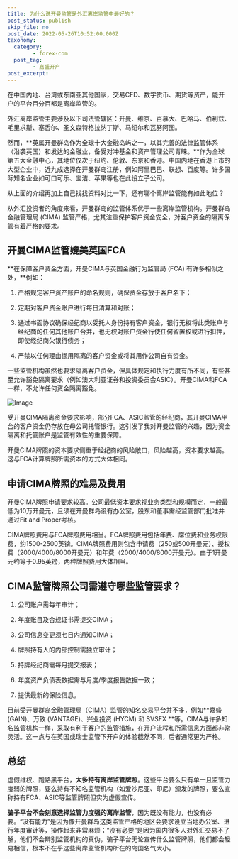 ```yaml
---
title: 为什么说开曼监管是外汇离岸监管中最好的？
post_status: publish
skip_file: no
post_date: 2022-05-26T10:52:00.000Z
taxonomy:
  category:
        - forex-com
  post_tag:
        - 嘉盛开户
post_excerpt: 
---
```

在中国内地、台湾或东南亚其他国家，交易CFD、数字货币、期货等资产，能开户的平台百分百都是离岸监管的。

外汇离岸监管主要涉及以下司法管辖区：开曼、维京、百慕大、巴哈马、伯利兹、毛里求斯、塞舌尔、圣文森特格拉纳丁斯、马绍尔和瓦努阿图。

然而，**英属开曼群岛作为全球十大金融岛屿之一，以其完善的法律监管体系（沿袭英国）和发达的金融业，备受对冲基金和资产管理公司青睐。**作为全球第五大金融中心，其地位仅次于纽约、伦敦、东京和香港。中国内地在香港上市的大型企业中，近九成选择在开曼群岛注册，例如阿里巴巴、联想、百度等。许多国际知名企业如可口可乐、宝洁、苹果等也在此设立子公司。

从上面的介绍再加上自己找找资料对比一下，还有哪个离岸监管能有如此地位？

从外汇投资者的角度来看，开曼群岛的监管体系优于一些离岸监管机构。开曼群岛金融管理局 (CIMA) 监管严格，尤其注重保护客户资金安全，对客户资金的隔离保管有着严格的要求。

## 开曼CIMA监管媲美英国FCA

**在保障客户资金方面，开曼CIMA与英国金融行为监管局 (FCA) 有许多相似之处，**例如：

1. 严格规定客户资产账户的命名规则，确保资金存放于客户名下；

1. 定期对客户资金账户进行每日清算和对账；

1. 通过书面协议确保经纪商以受托人身份持有客户资金，银行无权将此类账户与经纪商的任何其他账户合并，也无权对账户资金行使任何留置权或进行扣押，即使经纪商欠银行债务；

1. 严禁以任何理由挪用隔离的客户资金或将其用作公司自有资金。

一些监管机构虽然也要求隔离客户资金，但具体规定和执行力度有所不同，有些甚至允许豁免隔离要求（例如澳大利亚证券和投资委员会ASIC）。开曼CIMA和FCA一样，不允许任何资金隔离豁免。

![Image](https://prod-files-secure.s3.us-west-2.amazonaws.com/39ed1227-6d7d-4570-be36-9ccd4a2c4241/bd849744-3fcb-4a37-8312-357962c8f065/image.png?X-Amz-Algorithm=AWS4-HMAC-SHA256&X-Amz-Content-Sha256=UNSIGNED-PAYLOAD&X-Amz-Credential=ASIAZI2LB466UMPGWNCM%2F20250406%2Fus-west-2%2Fs3%2Faws4_request&X-Amz-Date=20250406T041337Z&X-Amz-Expires=3600&X-Amz-Security-Token=IQoJb3JpZ2luX2VjEMT%2F%2F%2F%2F%2F%2F%2F%2F%2F%2FwEaCXVzLXdlc3QtMiJHMEUCIQC24QQh31lSkQYP907xSvUP%2FSzFZN4y78ai9Pvtx5wfUAIgPLq5N5xq09ZJl3QNks5EjFO8B7AuP96PqXg70mIWFw8q%2FwMIPRAAGgw2Mzc0MjMxODM4MDUiDBi6w8CFgEu5P4nOICrcA2fHDZIqoUnOPFY%2Fz4ZFXKVOBpFL%2BX1tc4M0gK7HXhRltLU5ybfRS2okY%2FbfYUvcpC6bjmMaxkWNWSy7C%2BLArJEUUFSpgDSMqWsPbjivnkJHICYuU%2FSUZ%2B0oYEEq8nzpCxNucTfd1nLX0lpyxHqyi3rDfJoZAwujxaTfFflKD%2F4Otz6%2FrehPQtz8arkhhNBrbAe2jYkacOVTrYoRF%2BF1y4dGDxB0im8XU6evW3hkYEsbsJNIh5KlMV3wo4NHNDSaDItQIJcpR0ZFSnMc3Y9FHgQ8ov5xtnkA%2B24CcZJPyBCTQgeM%2Bn5f%2BuPZmH7wH5Ja87jBH5IY0vx7KMDdJTEyHZp7WIkm6CfIJ8wFqlWV1lfB%2FsgxZWfaPv%2FoTyleySpAMve4HlPKfI4I%2Bmgr1b0bcd%2B0eSVpqyPnLPtvr1V5k5lRZ0uN9mFWffRSsEBz98GLDM6vZ%2B2Aychm0%2FAJKQNI8W3fwt8GUo4%2FT8pcdiRwKNEYBsIwscqk%2B7vZwa%2B2Y2%2FRS%2BJ6rLEyFCYov1eUmt%2FN7cteuX%2BwRTAmseuEx5qY%2Bc7inUwTUcGWEpsnjESPWegeXzjJ8REHUAKM4%2F8szusgcAsoxXqlfKceQJJhKm6t0BrW9wj8dz3FsjPfrTTIMOH9x78GOqUBk0zibCBeG1TmwK4KTeRER8tCXPMejJfSXRplX7rWMDB1P4iqyf%2BLQO2mT6voNbUO%2FzTeJZMpiFRbf%2Bd2SJ0q1LRqPTn45r3y9SAD1endkqHPMetGY6pZBvEaUMSfRtPAaFMMx50Gki9ozR%2BPRnnaST1MRPmnz%2FQjYRVxyPHQmqE53mYCyZ9EFvtWAR3qnXCQZC4eehOAoFM8nDHrd%2BEwPsFS5PXA&X-Amz-Signature=ae8fe55627689c8d384d1cc957d8c6f2d96c97bc6653c99f9e1c1aaef10ef086&X-Amz-SignedHeaders=host&x-id=GetObject)

受开曼CIMA隔离资金要求影响，部分FCA、ASIC监管的经纪商，其开曼CIMA平台的客户资金仍存放在母公司托管银行。这引发了我对开曼监管的兴趣，因为资金隔离和托管账户是监管有效性的重要保障。

开曼CIMA牌照的资本要求侧重于经纪商的风险敞口，风险越高，资本要求越高。这与FCA计算牌照所需资本的方式大体相同。

## **申请CIMA牌照的难易及费用**

开曼CIMA牌照申请要求较高。公司最低资本要求视业务类型和规模而定，一般最低为10万开曼元，且须在开曼群岛设有办公室，股东和董事需经监管部门批准并通过Fit and Proper考核。

CIMA牌照费用与FCA牌照费用相当。FCA牌照费用包括年费、席位费和业务权限费，约1500-2500英镑。CIMA牌照费用则包含申请费（250或500开曼元）、授权费（2000/4000/8000开曼元）和年费（2000/4000/8000开曼元）。由于1开曼元约等于0.95英镑，两种牌照费用大体相当。

## CIMA监管牌照公司需遵守哪些监管要求？

1. 公司账户需每年审计；

1. 年度账目及合规证书需提交CIMA；

1. 公司信息变更须七日内通知CIMA；

1. 牌照持有人的内部控制需独立审计；

1. 持牌经纪商需每月提交报表；

1. 年度资产负债表数据需与月度/季度报告数据一致；

1. 提供最新的保险信息。

目前受开曼群岛金融管理局（CIMA）监管的知名交易平台并不多，例如**嘉盛 (GAIN)、万致 (VANTAGE)、兴业投资 (HYCM) 和 SVSFX **等。CIMA与许多知名监管机构一样，采取有利于客户的监管措施，在开户流程和所需信息方面都非常灵活。这一点与在英国或瑞士监管下开户的体验截然不同，后者通常更为严格。

## 总结

虚假维权、跑路黑平台，**大多持有离岸监管牌照**。这些平台要么只有单一且监管力度弱的牌照，要么持有不知名监管机构（如爱沙尼亚、印尼）颁发的牌照，要么宣称持有FCA、ASIC等监管牌照但实为虚假宣传。

**骗子平台不会刻意选择监管力度强的离岸监管**，因为既没有能力，也没有必要。“没有能力”是因为像开曼群岛这类监管严格的地区会要求设立当地办公室、进行年度审计等，操作起来非常麻烦；“没有必要”是因为国内很多人对外汇交易不了解，他们不会辨别监管机构的真伪，骗子平台无论宣传什么监管牌照，他们都会轻易相信，根本不在乎这些离岸监管机构所在的岛国名气大小。